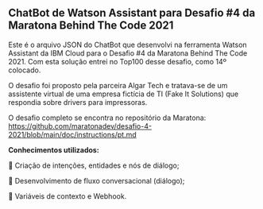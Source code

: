 ## ChatBot de Watson Assistant para Desafio #4 da Maratona Behind The Code 2021

Este é o arquivo JSON do ChatBot que desenvolvi na ferramenta Watson Assistant da IBM Cloud para o Desafio #4 da Maratona Behind The Code 2021. Com esta solução entrei no Top100 desse desafio, como 14º colocado.

O desafio foi proposto pela parceira Algar Tech e tratava-se de um assistente virtual de uma empresa fictícia de TI (Fake It Solutions) que respondia sobre drivers para impressoras.

O desafio completo se encontra no repositório da Maratona: https://github.com/maratonadev/desafio-4-2021/blob/main/doc/instructions/pt.md

**Conhecimentos utilizados:**

:rocket: Criação de intenções, entidades e nós de diálogo;

:rocket: Desenvolvimento de fluxo conversacional (diálogo);

:rocket: Variáveis de contexto e Webhook.
